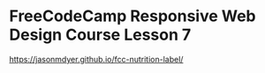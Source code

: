 # FreeCodeCamp Responsive Web Design Course Lesson 7
https://jasonmdyer.github.io/fcc-nutrition-label/
